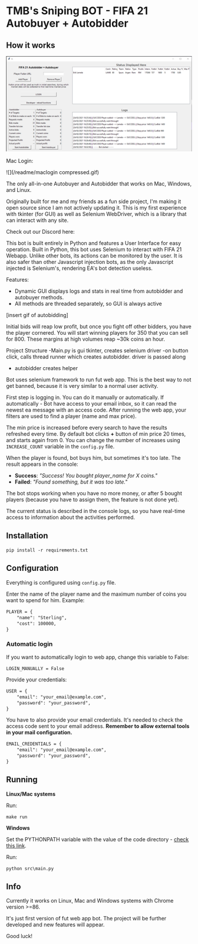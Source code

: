 # TMB's Sniping BOT - FIFA 21 Autobuyer + Autobidder


## How it works

![](./readme/windows_gui.png)


Mac Login:

![](/readme/maclogin compressed.gif)



The only all-in-one Autobuyer and Autobidder that works on Mac, Windows, and Linux.

Originally built for me and my friends as a fun side project, I'm making it open source since I am not actively updating it. This is my first experience with tkinter (for GUI) as well as Selenium WebDriver, which is a library that can interact with any site.

Check out our Discord here: 

This bot is built entirely in Python and features a User Interface for easy operation.
Built in Python, this bot uses Selenium to interact with FIFA 21 Webapp. Unlike other bots, its actions can be monitored by the user. It is also safer than other Javascript injection bots, as the only Javascript injected is Selenium's, rendering EA's bot detection useless. 

Features:
- Dynamic GUI displays logs and stats in real time from autobidder and autobuyer methods.
- All methods are threaded separately, so GUI is always active


[insert gif of autobidding]

Initial bids will reap low profit, but once you fight off other bidders, you have the player cornered. You will start winning players for 350 that you can sell for 800. These margins at high volumes reap ~30k coins an hour.


Project Structure
-Main.py is gui tkinter, creates selenium driver
-on button click, calls thread runner which creates autobidder. driver is passed along
- autobidder creates helper



Bot uses selenium framework to run fut web app. This is the best way to not get banned, because it is very similar to a normal user activity.

First step is logging in. You can do it manually or automatically.
If automatically - Bot have access to your email inbox, so it can read the newest ea message with an access code.
After running the web app, your filters are used to find a player (name and max price). 

The min price is increased before every search to have the results refreshed every time. 
By default bot clicks **+** button of min price 20 times, and starts again from 0.
You can change the number of increases using `INCREASE_COUNT` variable in the `config.py` file.

When the player is found, bot buys him, but sometimes it's too late. The result appears in the console:
- **Success**: *"Success! You bought player_name for X coins."*
- **Failed**: *"Found something, but it was too late."*

The bot stops working when you have no more money, or after 5 bought players (because you have to assign them, the feature is not done yet).

The current status is described in the console logs, so you have real-time access to information about the activities performed.

## Installation

```
pip install -r requirements.txt
```

## Configuration

Everything is configured using `config.py` file.

Enter the name of the player name and the maximum number of coins you want to spend for him.
Example:

```
PLAYER = {
    "name": "Sterling",
    "cost": 100000,
}
```

### Automatic login

If you want to automatically login to web app, change this variable to False:

```
LOGIN_MANUALLY = False
```

Provide your credentials:

```
USER = {
    "email": "your_email@example.com",
    "password": "your_password",
}
```

You have to also provide your email credentials. It's needed to check the access code sent to your email address. 
**Remember to allow external tools in your mail configuration.**

```
EMAIL_CREDENTIALS = {
    "email": "your_email@example.com",
    "password": "your_password",
}
```

## Running

**Linux/Mac systems**

Run:

```
make run
```

**Windows**

Set the PYTHONPATH variable with the value of the code directory - [check this link](https://stackoverflow.com/questions/3701646/how-to-add-to-the-pythonpath-in-windows-so-it-finds-my-modules-packages).

Run:

```
python src\main.py
```


## Info

Currently it works on Linux, Mac and Windows systems with Chrome version >=86.

It's just first version of fut web app bot. The project will be further developed and new features will appear.
 
Good luck!

